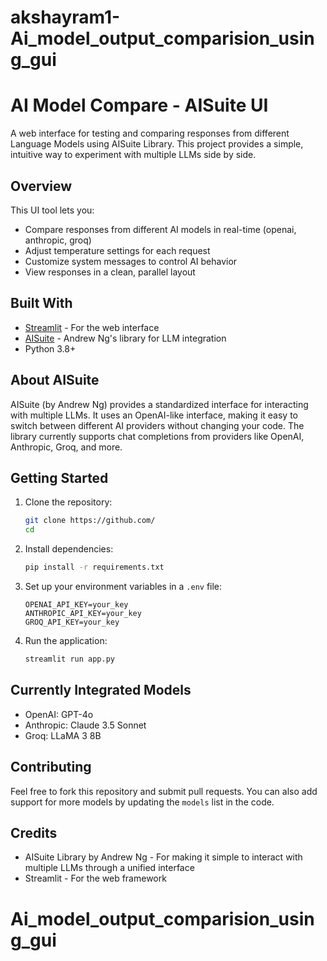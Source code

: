 # akshayram1-Ai_model_output_comparision_using_gui
# AI Model Compare - AISuite UI

A web interface for testing and comparing responses from different Language Models using AISuite Library. This project provides a simple, intuitive way to experiment with multiple LLMs side by side.


## Overview
This UI tool lets you:
- Compare responses from different AI models in real-time (openai, anthropic, groq)
- Adjust temperature settings for each request
- Customize system messages to control AI behavior
- View responses in a clean, parallel layout

## Built With
- [Streamlit](https://streamlit.io/) - For the web interface
- [AISuite](https://github.com/andrewyng/aisuite) - Andrew Ng's library for LLM integration
- Python 3.8+

## About AISuite
AISuite (by Andrew Ng) provides a standardized interface for interacting with multiple LLMs. It uses an OpenAI-like interface, making it easy to switch between different AI providers without changing your code. The library currently supports chat completions from providers like OpenAI, Anthropic, Groq, and more.

## Getting Started

1. Clone the repository:
   ```bash
   git clone https://github.com/
   cd 
   ```

2. Install dependencies:
   ```bash
   pip install -r requirements.txt
   ```

3. Set up your environment variables in a `.env` file:
   ```
   OPENAI_API_KEY=your_key
   ANTHROPIC_API_KEY=your_key
   GROQ_API_KEY=your_key
   ```

4. Run the application:
   ```bash
   streamlit run app.py
   ```

## Currently Integrated Models
- OpenAI: GPT-4o
- Anthropic: Claude 3.5 Sonnet
- Groq: LLaMA 3 8B

## Contributing
Feel free to fork this repository and submit pull requests. You can also add support for more models by updating the `models` list in the code.

## Credits
- AISuite Library by Andrew Ng - For making it simple to interact with multiple LLMs through a unified interface
- Streamlit - For the web framework
# Ai_model_output_comparision_using_gui

